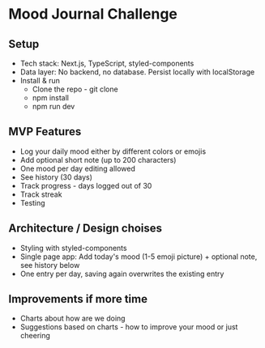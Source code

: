 # Mood Journal Challenge

## Setup

- Tech stack: Next.js, TypeScript, styled-components
- Data layer: No backend, no database. Persist locally with localStorage
- Install & run
  - Clone the repo - git clone
  - npm install
  - npm run dev

## MVP Features

- Log your daily mood either by different colors or emojis
- Add optional short note (up to 200 characters)
- One mood per day editing allowed
- See history (30 days)
- Track progress - days logged out of 30
- Track streak
- Testing

## Architecture / Design choises

- Styling with styled-components
- Single page app: Add today's mood (1-5 emoji picture) + optional note, see history below
- One entry per day, saving again overwrites the existing entry

## Improvements if more time

- Charts about how are we doing
- Suggestions based on charts - how to improve your mood or just cheering
